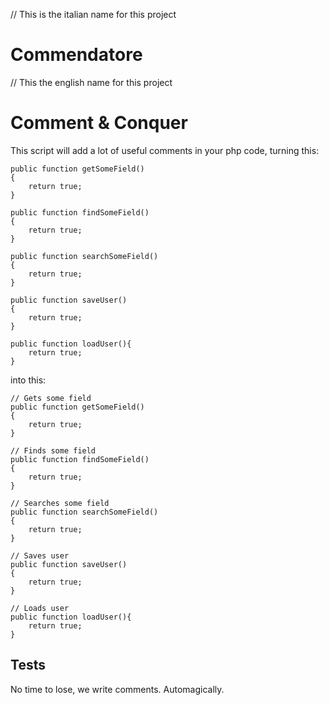 // This is the italian name for this project
# Commendatore

// This the english name for this project
# Comment & Conquer

This script will add a lot of useful comments in your php code, turning this:
```
public function getSomeField()
{
    return true;
}

public function findSomeField()
{
    return true;
}

public function searchSomeField()
{
    return true;
}

public function saveUser()
{
    return true;
}

public function loadUser(){
    return true;
}
```


into this:
```
// Gets some field
public function getSomeField()
{
    return true;
}

// Finds some field
public function findSomeField()
{
    return true;
}

// Searches some field
public function searchSomeField()
{
    return true;
}

// Saves user
public function saveUser()
{
    return true;
}

// Loads user
public function loadUser(){
    return true;
}
```

## Tests
No time to lose, we write comments. Automagically.
